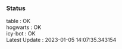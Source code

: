 ### Status


table : OK  
hogwarts : OK  
icy-bot : OK  
Latest Update : 2023-01-05 14:07:35.343154
